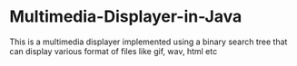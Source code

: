 # Multimedia-Displayer-in-Java
This is a multimedia displayer implemented using a binary search tree that can display various format of files like gif, wav, html etc
